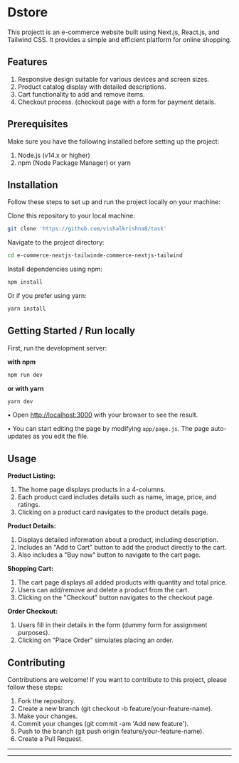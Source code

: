 
# Dstore

This projectt is an e-commerce website built using Next.js, React.js, and Tailwind CSS. It provides a simple and efficient platform for online shopping.


## Features
1. Responsive design suitable for various devices and screen sizes.
2. Product catalog display with detailed descriptions.
3. Cart functionality to add and remove items.
4. Checkout process. (checkout page with a form for payment details.


## Prerequisites
Make sure you have the following installed before setting up the project:

1. Node.js (v14.x or higher)
2. npm (Node Package Manager) or yarn


## Installation
Follow these steps to set up and run the project locally on your machine:

Clone this repository to your local machine:

```bash
git clone 'https://github.com/vishalkrishna8/task'
```

Navigate to the project directory:

```bash
cd e-commerce-nextjs-tailwinde-commerce-nextjs-tailwind
```
Install dependencies using npm:

```bash
npm install
```
Or if you prefer using yarn:

```bash
yarn install
```


## Getting Started / Run locally

First, run the development server:

**with npm**
```bash
npm run dev
```

**or with yarn**
```bash
yarn dev
```

• Open [http://localhost:3000](http://localhost:3000) with your browser to see the result.

• You can start editing the page by modifying `app/page.js`. The page auto-updates as you edit the file.


## Usage

 **Product Listing:**

1. The home page displays products in a 4-columns.
2. Each product card includes details such as name, image, price, and ratings.
3. Clicking on a product card navigates to the product details page.


**Product Details:**

1. Displays detailed information about a product, including description.
2. Includes an "Add to Cart" button to add the product directly to the cart.
3. Also includes a "Buy now" button to navigate to the cart page.


**Shopping Cart:**

1. The cart page displays all added products with quantity and total price.
2. Users can add/remove and delete a product from the cart.
3. Clicking on the "Checkout" button navigates to the checkout page.

**Order Checkout:**

1. Users fill in their details in the form (dummy form for assignment purposes).
2. Clicking on "Place Order" simulates placing an order.


## Contributing

Contributions are welcome! If you want to contribute to this project, please follow these steps:

1. Fork the repository.
2. Create a new branch (git checkout -b feature/your-feature-name).
3. Make your changes.
4. Commit your changes (git commit -am 'Add new feature').
5. Push to the branch (git push origin feature/your-feature-name).
6. Create a Pull Request.
-----
-----  


